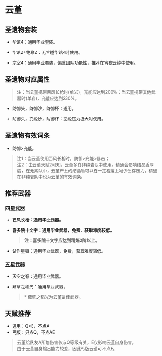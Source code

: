 # 云堇

## 圣遗物套装  

- 华馆4：通用毕业套装。  

- 华馆2+绝缘2：无合适华馆4时使用。  

- 宗室4：通用毕业套装，偏重团队功能性，推荐在宵夜云钟中使用。  

## 圣遗物对应属性  

> 注：当云堇携带西风长枪时(单岩)，充能应达到200%；当云堇携带其他武器时(单岩)，充能应达到230%。  

- 防御头，防御沙，防御杯：通用。  

- 防御头，充能沙，防御杯：充能压力极大时使用。  

## 圣遗物有效词条  

- 防御>充能。  
> 注1：当云堇使用西风长枪时，防御>充能>暴击；  
> 注2：由云堇天赋2可知，云堇多在非纯岩队中使用。精通会影响结晶盾厚度，在元素队中，云堇产生的结晶盾可以在一定程度上减少生存压力，精通在非纯岩队中也为云堇的有效词条。  

## 推荐武器  

### 四星武器  

- **西风长枪：通用毕业武器。**  

- **喜多院十文字：通用毕业武器，免费，获取难度较低。**  

  > **注：喜多院十文字应达到精炼3阶以上。**  

- 试作星镰：通用毕业武器，免费，获取难度较低。  

### 五星武器  

- 天空之脊：通用毕业武器。  

- 薙草之稻光：通用毕业武器。  

  > \* 薙草之稻光为云堇最佳武器。

## 天赋推荐  

- 通用：Q>E，不点A  
- 丐版：只点Q，不点AE  

> 云堇给队友A所加伤害仅与Q等级有关，E仅影响云堇自身伤害。  
> 由于云堇自身输出能力较差，因此丐版云堇可不点E。  
